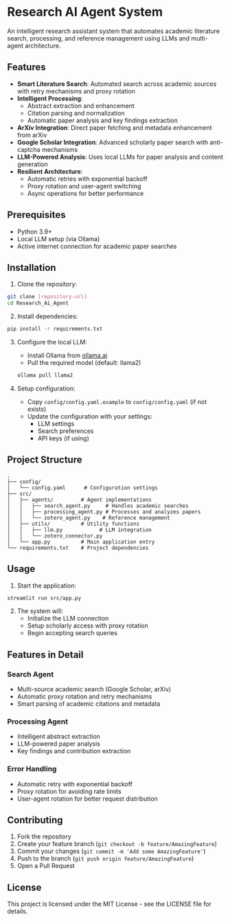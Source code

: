 # Research AI Agent System

An intelligent research assistant system that automates academic literature search, processing, and reference management using LLMs and multi-agent architecture.

## Features

- **Smart Literature Search**: Automated search across academic sources with retry mechanisms and proxy rotation
- **Intelligent Processing**: 
  - Abstract extraction and enhancement
  - Citation parsing and normalization
  - Automatic paper analysis and key findings extraction
- **ArXiv Integration**: Direct paper fetching and metadata enhancement from arXiv
- **Google Scholar Integration**: Advanced scholarly paper search with anti-captcha mechanisms
- **LLM-Powered Analysis**: Uses local LLMs for paper analysis and content generation
- **Resilient Architecture**: 
  - Automatic retries with exponential backoff
  - Proxy rotation and user-agent switching
  - Async operations for better performance

## Prerequisites

- Python 3.9+
- Local LLM setup (via Ollama)
- Active internet connection for academic paper searches

## Installation

1. Clone the repository:
```bash
git clone [repository-url]
cd Research_Ai_Agent
```

2. Install dependencies:
```bash
pip install -r requirements.txt
```

3. Configure the local LLM:
   - Install Ollama from [ollama.ai](https://ollama.ai)
   - Pull the required model (default: llama2)
   ```bash
   ollama pull llama2
   ```

4. Setup configuration:
   - Copy `config/config.yaml.example` to `config/config.yaml` (if not exists)
   - Update the configuration with your settings:
     - LLM settings
     - Search preferences
     - API keys (if using)

## Project Structure

```
.
├── config/
│   └── config.yaml      # Configuration settings
├── src/
│   ├── agents/         # Agent implementations
│   │   ├── search_agent.py     # Handles academic searches
│   │   ├── processing_agent.py # Processes and analyzes papers
│   │   └── zotero_agent.py    # Reference management
│   ├── utils/          # Utility functions
│   │   ├── llm.py            # LLM integration
│   │   └── zotero_connector.py
│   └── app.py          # Main application entry
└── requirements.txt    # Project dependencies
```

## Usage

1. Start the application:
```bash
streamlit run src/app.py
```

2. The system will:
   - Initialize the LLM connection
   - Setup scholarly access with proxy rotation
   - Begin accepting search queries

## Features in Detail

### Search Agent
- Multi-source academic search (Google Scholar, arXiv)
- Automatic proxy rotation and retry mechanisms
- Smart parsing of academic citations and metadata

### Processing Agent
- Intelligent abstract extraction
- LLM-powered paper analysis
- Key findings and contribution extraction

### Error Handling
- Automatic retry with exponential backoff
- Proxy rotation for avoiding rate limits
- User-agent rotation for better request distribution

## Contributing

1. Fork the repository
2. Create your feature branch (`git checkout -b feature/AmazingFeature`)
3. Commit your changes (`git commit -m 'Add some AmazingFeature'`)
4. Push to the branch (`git push origin feature/AmazingFeature`)
5. Open a Pull Request

## License

This project is licensed under the MIT License - see the LICENSE file for details.